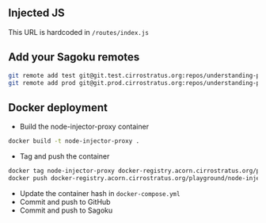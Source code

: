 ## Injected JS

This URL is hardcoded in `/routes/index.js`

## Add your Sagoku remotes
```bash
git remote add test git@git.test.cirrostratus.org:repos/understanding-proxy.git
git remote add prod git@git.prod.cirrostratus.org:repos/understanding-proxy.git
```

## Docker deployment

- Build the node-injector-proxy container

```bash
docker build -t node-injector-proxy .
```

- Tag and push the container

```bash
docker tag node-injector-proxy docker-registry.acorn.cirrostratus.org/playground/node-injector-proxy:<container-hash>
docker push docker-registry.acorn.cirrostratus.org/playground/node-injector-proxy:<container-hash>
```
- Update the container hash in `docker-compose.yml`
- Commit and push to GitHub
- Commit and push to Sagoku
